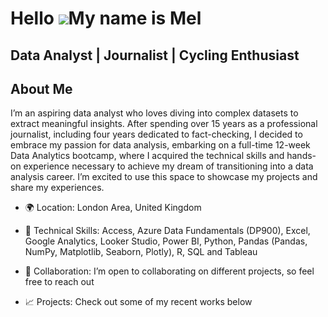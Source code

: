 Hello ![](https://user-images.githubusercontent.com/18350557/176309783-0785949b-9127-417c-8b55-ab5a4333674e.gif)My name is Mel
===========================================================================================================================

Data Analyst | Journalist | Cycling Enthusiast 
----------------------------------------------

## About Me  

I’m an aspiring data analyst who loves diving into complex datasets to extract meaningful insights. After spending over 15 years as a professional journalist, including four years dedicated to fact-checking, I decided to embrace my passion for data analysis, embarking on a full-time 12-week Data Analytics bootcamp, where I acquired the technical skills and hands-on experience necessary to achieve my dream of transitioning into a data analysis career. I’m excited to use this space to showcase my projects and share my experiences.

* 🌍 Location: London Area, United Kingdom

* 🧠 Technical Skills: Access, Azure Data Fundamentals (DP900), Excel, Google Analytics, Looker Studio, Power BI, Python, Pandas (Pandas, NumPy, Matplotlib, Seaborn, Plotly), R, SQL and Tableau

* 🤝 Collaboration: I’m open to collaborating on different projects, so feel free to reach out

* 📈 Projects: Check out some of my recent works below
